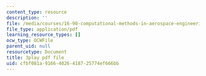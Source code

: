 ```yaml
---
content_type: resource
description: ''
file: /media/courses/16-90-computational-methods-in-aerospace-engineering-spring-2014/cfbf081a91664026418725774ef666bb_ZyoZukr_sUA.pdf
file_type: application/pdf
learning_resource_types: []
ocw_type: OCWFile
parent_uid: null
resourcetype: Document
title: 3play pdf file
uid: cfbf081a-9166-4026-4187-25774ef666bb
---
```


